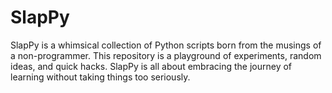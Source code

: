 # SlapPy
SlapPy is a whimsical collection of Python scripts born from the musings of a non-programmer. This repository is a playground of experiments, random ideas, and quick hacks. SlapPy is all about embracing the journey of learning without taking things too seriously.
